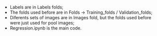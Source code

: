 - Labels are in Labels folds;
- The folds used before are in Folds -> Training_folds / Validation_folds;
- Diferents sets of images are in Images fold, but the folds used before were just used for pool images;
- Regression.ipynb is the main code.
